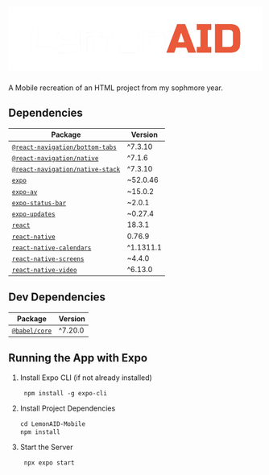 # ![LemonAID](assets/images/LemonAID_White.png)

A Mobile recreation of an HTML project from my sophmore year. 

## Dependencies

| Package | Version |
|--------|---------|
| [`@react-navigation/bottom-tabs`](https://www.npmjs.com/package/@react-navigation/bottom-tabs) | ^7.3.10 |
| [`@react-navigation/native`](https://www.npmjs.com/package/@react-navigation/native) | ^7.1.6 |
| [`@react-navigation/native-stack`](https://www.npmjs.com/package/@react-navigation/native-stack) | ^7.3.10 |
| [`expo`](https://www.npmjs.com/package/expo) | ~52.0.46 |
| [`expo-av`](https://www.npmjs.com/package/expo-av) | ~15.0.2 |
| [`expo-status-bar`](https://www.npmjs.com/package/expo-status-bar) | ~2.0.1 |
| [`expo-updates`](https://www.npmjs.com/package/expo-updates) | ~0.27.4 |
| [`react`](https://www.npmjs.com/package/react) | 18.3.1 |
| [`react-native`](https://www.npmjs.com/package/react-native) | 0.76.9 |
| [`react-native-calendars`](https://www.npmjs.com/package/react-native-calendars) | ^1.1311.1 |
| [`react-native-screens`](https://www.npmjs.com/package/react-native-screens) | ~4.4.0 |
| [`react-native-video`](https://www.npmjs.com/package/react-native-video) | ^6.13.0 |

## Dev Dependencies

| Package | Version |
|---------|---------|
| [`@babel/core`](https://www.npmjs.com/package/@babel/core) | ^7.20.0 |

## Running the App with Expo

1. Install Expo CLI (if not already installed)

        npm install -g expo-cli


2. Install Project Dependencies

       cd LemonAID-Mobile
       npm install


3. Start the Server

        npx expo start
